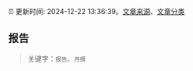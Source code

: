 :alarm_clock: 更新时间: 2024-12-22 13:36:39。[文章来源](/README.md)、[文章分类](/TAGS.md)

## 报告


> 关键字：`报告`、`月报`



